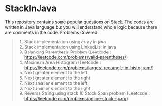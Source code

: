 # StackInJava
This repository contains some popular questions on Stack. The codes are written in Java language but you will understand whole logic because there are comments in the code.
Problems Covered:
> 1) Stack implementation using array in java
> 2) Stack implementation using LinkedList in java
> 3) Balancing Parenthesis Problem (Leetcode : https://leetcode.com/problems/valid-parentheses/)
> 4) Maximum Area Histogram (Leetcode : https://leetcode.com/problems/largest-rectangle-in-histogram/)
> 5) Next greater element to the left
> 6) Next greater element to the right
> 7) Next smaller element to the left
> 8) Next smaller element to the right
> 9) Reverse String using stack
> 10 Stock Span problem (Leetcode : https://leetcode.com/problems/online-stock-span/)
